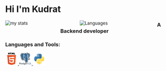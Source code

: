 # Hi I'm Kudrat
<img alt="my stats" align="left" width="47%" src="https://github-readme-stats.vercel.app/api?username=qayumovvvvvv&show_icons=true">

<img alt= "Languages" align="left" width="47%" src="https://github-readme-stats.vercel.app/api/top-langs/?username=qayumovvvvvv&layout=compact">
<h3 align="center">A Backend developer</h3>

<h3 align="left">Languages and Tools:</h3>
<p align="left"> <a href="https://www.w3.org/html/" target="_blank" rel="noreferrer"> <img src="https://raw.githubusercontent.com/devicons/devicon/master/icons/html5/html5-original-wordmark.svg" alt="html5" width="40" height="40"/> </a> <a href="https://www.postgresql.org" target="_blank" rel="noreferrer"> <img src="https://raw.githubusercontent.com/devicons/devicon/master/icons/postgresql/postgresql-original-wordmark.svg" alt="postgresql" width="40" height="40"/> </a> <a href="https://www.python.org" target="_blank" rel="noreferrer"> <img src="https://raw.githubusercontent.com/devicons/devicon/master/icons/python/python-original.svg" alt="python" width="40" height="40"/> </a> </p>
